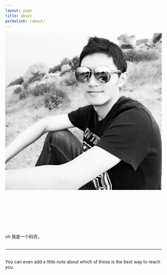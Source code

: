 ```yaml
---
layout: page
title: about
permalink: /about/
---
```


<img class="col one right" src="/img/prof_pic.jpg">

<br/>
<br/>
<br/><br/><br/><br/><br/><br/><br/>
oh 我是一个码农。
<br/><br/>
<hr/>
<br/>
<span class="contacticon center">
	<a href="mailto:liuycoco@outlook.com"><i class="fa fa-envelope-square"></i></a>
	<a href="https://github.com/bournex" target="_blank"><i class="fa fa-github-square"></i></a>
	<a href="https://www.linkedin.com" target="_blank"><i class="fa fa-linkedin-square"></i></a>
	<a href="http://tumblr.com" target="_blank"><i class="fa fa-tumblr-square"></i></a>
	<a href="https://twitter.com/bournex" target="_blank"><i class="fa fa-twitter-square"></i></a>
</span>

<div class="col three caption">
	You can even add a little note about which of these is the best way to reach you.
</div>
